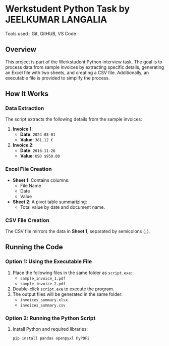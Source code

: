 # Werkstudent Python Task by JEELKUMAR LANGALIA
Tools used : Git, GitHUB, VS Code

## Overview
This project is part of the Werkstudent Python interview task. The goal is to process data from sample invoices by extracting specific details, generating an Excel file with two sheets, and creating a CSV file. Additionally, an executable file is provided to simplify the process.


## How It Works

### Data Extraction
The script extracts the following details from the sample invoices:
1. **Invoice 1**:
   - **Date**: `2024-03-01`
   - **Value**: `381.12 €`
2. **Invoice 2**:
   - **Date**: `2016-11-26`
   - **Value**: `USD $950.00`

### Excel File Creation
- **Sheet 1**: Contains columns:
  - File Name
  - Date
  - Value
- **Sheet 2**: A pivot table summarizing:
  - Total value by date and document name.

### CSV File Creation
The CSV file mirrors the data in **Sheet 1**, separated by semicolons (`;`).


## Running the Code

### Option 1: Using the Executable File
1. Place the following files in the same folder as `script.exe`:
   - `sample_invoice_1.pdf`
   - `sample_invoice_2.pdf`
2. Double-click `script.exe` to execute the program.
3. The output files will be generated in the same folder:
   - `invoices_summary.xlsx`
   - `invoices_summary.csv`

### Option 2: Running the Python Script
1. Install Python and required libraries:
   ```bash
   pip install pandas openpyxl PyPDF2

